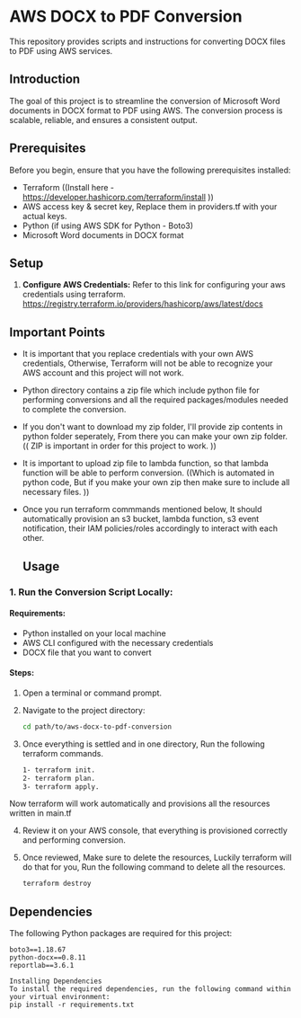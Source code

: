 # AWS DOCX to PDF Conversion

This repository provides scripts and instructions for converting DOCX files to PDF using AWS services.

## Introduction

The goal of this project is to streamline the conversion of Microsoft Word documents in DOCX format to PDF using AWS. The conversion process is scalable, reliable, and ensures a consistent output.

## Prerequisites

Before you begin, ensure that you have the following prerequisites installed:

- Terraform ((Install here - https://developer.hashicorp.com/terraform/install ))
- AWS access key  & secret key, Replace them in  providers.tf  with your actual keys.
- Python (if using AWS SDK for Python - Boto3)
- Microsoft Word documents in DOCX format

## Setup

1. **Configure AWS Credentials:**
 Refer to this link for configuring your aws credentials using terraform. https://registry.terraform.io/providers/hashicorp/aws/latest/docs

## Important Points

- It is important that you replace credentials with your own AWS credentials, Otherwise, Terraform will not be able to recognize your AWS account and this project will not work.
- Python directory contains a zip file which include python file for performing conversions and all the required packages/modules needed to complete the conversion.  
- If you don't want to download  my zip folder, I'll provide zip contents in python folder seperately, From there you can make your own zip folder.(( ZIP is important in order for this project to work. ))
- It is important to upload zip file to lambda function, so that lambda function will be able to perform conversion. ((Which is automated in python code, But if you make your own zip then make sure to include all necessary files. ))
- Once you run terraform commmands mentioned below, It should automatically provision an s3 bucket, lambda function, s3 event notification, their IAM policies/roles accordingly to interact with each other.


  ## Usage

### 1. Run the Conversion Script Locally:

#### Requirements:
- Python installed on your local machine
- AWS CLI configured with the necessary credentials
- DOCX file that you want to convert

#### Steps:
1. Open a terminal or command prompt.

2. Navigate to the project directory:
   ```bash
   cd path/to/aws-docx-to-pdf-conversion

3. Once everything is settled and in one directory, Run the following terraform commands.
   ```bash
   1- terraform init. 
   2- terraform plan.
   3- terraform apply.

Now terraform will work automatically and provisions all the resources written in main.tf

4. Review it on your AWS console, that everything is provisioned correctly and performing conversion.

5. Once reviewed, Make sure to delete the resources, Luckily terraform will do that for you, Run the following command to delete all the resources.
   ```bash
   terraform destroy

## Dependencies

The following Python packages are required for this project:

```plaintext
boto3==1.18.67
python-docx==0.8.11
reportlab==3.6.1

Installing Dependencies
To install the required dependencies, run the following command within your virtual environment:
pip install -r requirements.txt


